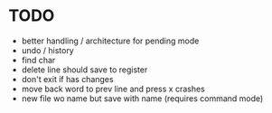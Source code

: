 # TODO

- better handling / architecture for pending mode
- undo / history
- find char
- delete line should save to register
- don't exit if has changes
- move back word to prev line and press x crashes
- new file wo name but save with name (requires command mode)
